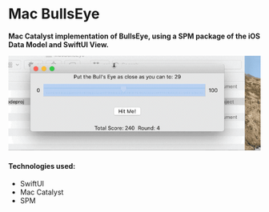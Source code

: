# Mac BullsEye

**Mac Catalyst implementation of BullsEye, using a SPM package of the iOS Data Model and SwiftUI View.**

![](gif.gif)

#### Technologies used:
- SwiftUI
- Mac Catalyst
- SPM

